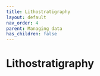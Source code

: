 ```yaml
---
title: Lithostratigraphy
layout: default
nav_order: 4
parent: Managing data
has_children: false
---
```


# Lithostratigraphy

